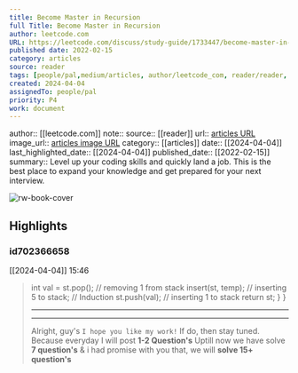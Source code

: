 ```yaml
---
title: Become Master in Recursion
full Title: Become Master in Recursion
author: leetcode.com
URL: https://leetcode.com/discuss/study-guide/1733447/become-master-in-recursion
published date: 2022-02-15
category: articles
source: reader
tags: [people/pal,medium/articles, author/leetcode_com, reader/reader, date/2024-04-04, area/reader]
created: 2024-04-04
assignedTo: people/pal
priority: P4
work: document
---
```

author:: [[leetcode.com]]
note:: 
source:: [[reader]]
url:: [articles URL](https://leetcode.com/discuss/study-guide/1733447/become-master-in-recursion)
image_url:: [articles image URL](https://leetcode.com/static/images/LeetCode_Sharing.png)
category:: [[articles]]
date:: [[2024-04-04]]
last_highlighted_date:: [[2024-04-04]]
published_date:: [[2022-02-15]]
summary:: Level up your coding skills and quickly land a job. This is the best place to expand your knowledge and get prepared for your next interview.


![rw-book-cover](https://leetcode.com/static/images/LeetCode_Sharing.png)

## Highlights
### id702366658
[[2024-04-04]] 15:46
> int val = st.pop(); // removing 1 from stack
> insert(st, temp); // inserting 5 to stack; 
> // Induction 
> st.push(val); // inserting 1 to stack
> return st;
> }
> }
> * * *
> * * *
> Alright, guy's `I hope you like my work!` If do, then stay tuned. Because everyday I will post **1-2 Question's**
> Uptill now we have solve **7 question's** & i had promise with you that, we will **solve 15+ question's**


